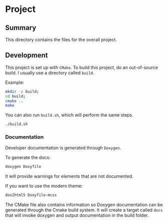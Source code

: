 # Project

## Summary

This directory contains the files for the overall project.

## Development

This project is set up with `CMake`. To build this project, do an 
out-of-source build. I usually use a directory called `build`.

Example:

```sh
mkdir -p build;
cd build;
cmake ..
make
```

You can also run `build.sh`, which will perform the same steps.

```sh
./build.sh
```

### Documentation

Developer documentation is generated through `Doxygen`.

To generate the docs:

```sh
doxygen Doxyfile
```

It will provide warnings for elements that are not documented.

If you want to use the modern theme:

```sh
dox2html5 Doxyfile-mcss
```

The CMake file also contains information so Doxygen documentation can be
generated through the Cmake build system. It will create a target called
`docs` that will invoke doxygen and output documentation in the build
folder.
